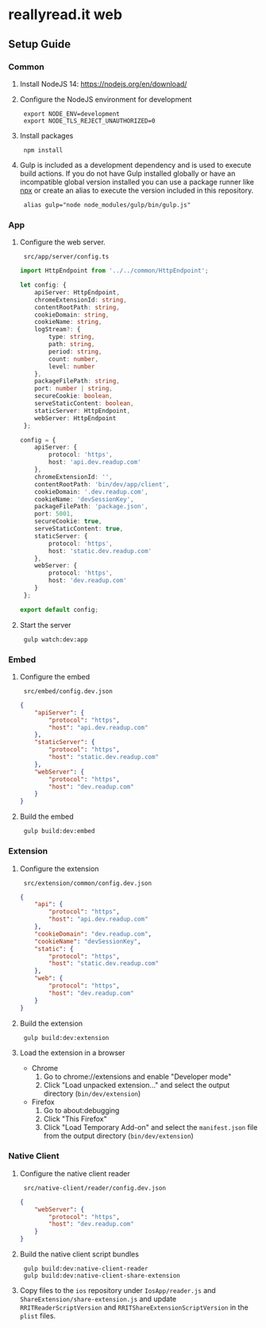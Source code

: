 # reallyread.it web
## Setup Guide
### Common
1. Install NodeJS	14: https://nodejs.org/en/download/
2. Configure the NodeJS environment for development

        export NODE_ENV=development
        export NODE_TLS_REJECT_UNAUTHORIZED=0
3. Install packages

        npm install
4. Gulp is included as a development dependency and is used to execute build actions. If you do not have Gulp installed globally or have an incompatible global version installed you can use a package runner like [npx](https://www.npmjs.com/package/npx) or create an alias to execute the version included in this repository.

        alias gulp="node node_modules/gulp/bin/gulp.js"
### App
1. Configure the web server.

        src/app/server/config.ts
    ```typescript
    import HttpEndpoint from '../../common/HttpEndpoint';

    let config: {
    	apiServer: HttpEndpoint,
    	chromeExtensionId: string,
    	contentRootPath: string,
    	cookieDomain: string,
    	cookieName: string,
    	logStream?: {
    		type: string,
    		path: string,
    		period: string,
    		count: number,
    		level: number
    	},
    	packageFilePath: string,
    	port: number | string,
    	secureCookie: boolean,
    	serveStaticContent: boolean,
    	staticServer: HttpEndpoint,
    	webServer: HttpEndpoint
	 };

    config = {
    	apiServer: {
    		protocol: 'https',
    		host: 'api.dev.readup.com'
    	},
    	chromeExtensionId: '',
    	contentRootPath: 'bin/dev/app/client',
    	cookieDomain: '.dev.readup.com',
    	cookieName: 'devSessionKey',
    	packageFilePath: 'package.json',
    	port: 5001,
    	secureCookie: true,
    	serveStaticContent: true,
    	staticServer: {
    		protocol: 'https',
    		host: 'static.dev.readup.com'
    	},
    	webServer: {
    		protocol: 'https',
    		host: 'dev.readup.com'
    	}
	 };

    export default config;
    ```
2. Start the server

        gulp watch:dev:app
### Embed
1. Configure the embed

        src/embed/config.dev.json
    ```json
    {
    	"apiServer": {
    		"protocol": "https",
    		"host": "api.dev.readup.com"
    	},
    	"staticServer": {
    		"protocol": "https",
    		"host": "static.dev.readup.com"
    	},
    	"webServer": {
    		"protocol": "https",
    		"host": "dev.readup.com"
    	}
    }
    ```
2. Build the embed

        gulp build:dev:embed
### Extension
1. Configure the extension

        src/extension/common/config.dev.json
    ```json
    {
    	"api": {
    		"protocol": "https",
    		"host": "api.dev.readup.com"
    	},
    	"cookieDomain": "dev.readup.com",
    	"cookieName": "devSessionKey",
    	"static": {
    		"protocol": "https",
    		"host": "static.dev.readup.com"
    	},
    	"web": {
    		"protocol": "https",
    		"host": "dev.readup.com"
    	}
    }
    ```
2. Build the extension

        gulp build:dev:extension
3. Load the extension in a browser
    - Chrome
        1. Go to chrome://extensions and enable "Developer mode"
        2. Click "Load unpacked extension..." and select the output directory (`bin/dev/extension`)
    - Firefox
        1. Go to about:debugging
        2. Click "This Firefox"
        2. Click "Load Temporary Add-on" and select the `manifest.json` file from the output directory (`bin/dev/extension`)
### Native Client
1. Configure the native client reader

        src/native-client/reader/config.dev.json
    ```json
    {
    	"webServer": {
    		"protocol": "https",
    		"host": "dev.readup.com"
    	}
    }
    ```
2. Build the native client script bundles

        gulp build:dev:native-client-reader
        gulp build:dev:native-client-share-extension
3. Copy files to the `ios` repository under `IosApp/reader.js` and `ShareExtension/share-extension.js` and update `RRITReaderScriptVersion` and `RRITShareExtensionScriptVersion` in the `plist` files.